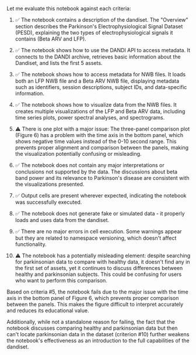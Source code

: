Let me evaluate this notebook against each criteria:

1. ✅ The notebook contains a description of the dandiset. The "Overview" section describes the Parkinson's Electrophysiological Signal Dataset (PESD), explaining the two types of electrophysiological signals it contains (Beta ARV and LFP).

2. ✅ The notebook shows how to use the DANDI API to access metadata. It connects to the DANDI archive, retrieves basic information about the Dandiset, and lists the first 5 assets.

3. ✅ The notebook shows how to access metadata for NWB files. It loads both an LFP NWB file and a Beta ARV NWB file, displaying metadata such as identifiers, session descriptions, subject IDs, and data-specific information.

4. ✅ The notebook shows how to visualize data from the NWB files. It creates multiple visualizations of the LFP and Beta ARV data, including time series plots, power spectral analyses, and spectrograms.

5. ⚠️ There is one plot with a major issue: The three-panel comparison plot (Figure 6) has a problem with the time axis in the bottom panel, which shows negative time values instead of the 0-10 second range. This prevents proper alignment and comparison between the panels, making the visualization potentially confusing or misleading.

6. ✅ The notebook does not contain any major interpretations or conclusions not supported by the data. The discussions about beta band power and its relevance to Parkinson's disease are consistent with the visualizations presented.

7. ✅ Output cells are present wherever expected, indicating the notebook was successfully executed.

8. ✅ The notebook does not generate fake or simulated data - it properly loads and uses data from the dandiset.

9. ✅ There are no major errors in cell execution. Some warnings appear but they are related to namespace versioning, which doesn't affect functionality.

10. ⚠️ The notebook has a potentially misleading element: despite searching for parkinsonian data to compare with healthy data, it doesn't find any in the first set of assets, yet it continues to discuss differences between healthy and parkinsonian subjects. This could be confusing for users who want to perform this comparison.

Based on criteria #5, the notebook fails due to the major issue with the time axis in the bottom panel of Figure 6, which prevents proper comparison between the panels. This makes the figure difficult to interpret accurately and reduces its educational value.

Additionally, while not a standalone reason for failing, the fact that the notebook discusses comparing healthy and parkinsonian data but then can't locate parkinsonian data in the dataset (criterion #10) further weakens the notebook's effectiveness as an introduction to the full capabilities of the dandiset.